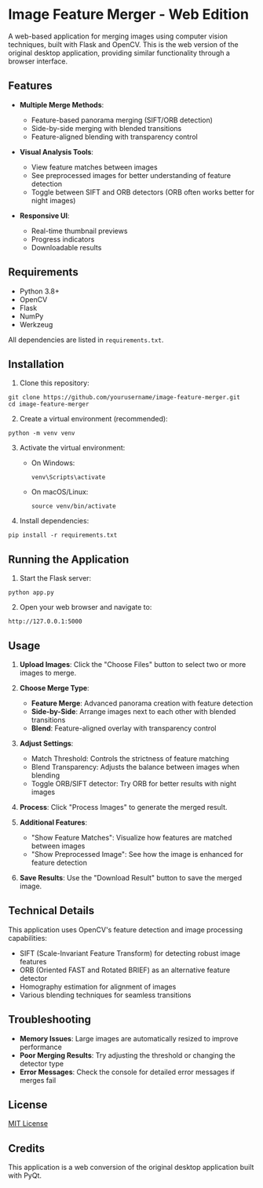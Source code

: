 # Image Feature Merger - Web Edition

A web-based application for merging images using computer vision techniques, built with Flask and OpenCV. This is the web version of the original desktop application, providing similar functionality through a browser interface.

## Features

- **Multiple Merge Methods**:
  - Feature-based panorama merging (SIFT/ORB detection)
  - Side-by-side merging with blended transitions
  - Feature-aligned blending with transparency control
  
- **Visual Analysis Tools**:
  - View feature matches between images
  - See preprocessed images for better understanding of feature detection
  - Toggle between SIFT and ORB detectors (ORB often works better for night images)
  
- **Responsive UI**:
  - Real-time thumbnail previews
  - Progress indicators
  - Downloadable results

## Requirements

- Python 3.8+
- OpenCV
- Flask
- NumPy
- Werkzeug

All dependencies are listed in `requirements.txt`.

## Installation

1. Clone this repository:

```
git clone https://github.com/yourusername/image-feature-merger.git
cd image-feature-merger
```

2. Create a virtual environment (recommended):

```
python -m venv venv
```

3. Activate the virtual environment:

   - On Windows:

     ```
     venv\Scripts\activate
     ```

   - On macOS/Linux:

     ```
     source venv/bin/activate
     ```

4. Install dependencies:

```
pip install -r requirements.txt
```

## Running the Application

1. Start the Flask server:

```
python app.py
```

2. Open your web browser and navigate to:

```
http://127.0.0.1:5000
```

## Usage

1. **Upload Images**: Click the "Choose Files" button to select two or more images to merge.

2. **Choose Merge Type**:
   - **Feature Merge**: Advanced panorama creation with feature detection
   - **Side-by-Side**: Arrange images next to each other with blended transitions
   - **Blend**: Feature-aligned overlay with transparency control

3. **Adjust Settings**:
   - Match Threshold: Controls the strictness of feature matching
   - Blend Transparency: Adjusts the balance between images when blending
   - Toggle ORB/SIFT detector: Try ORB for better results with night images

4. **Process**: Click "Process Images" to generate the merged result.

5. **Additional Features**:
   - "Show Feature Matches": Visualize how features are matched between images
   - "Show Preprocessed Image": See how the image is enhanced for feature detection

6. **Save Results**: Use the "Download Result" button to save the merged image.

## Technical Details

This application uses OpenCV's feature detection and image processing capabilities:

- SIFT (Scale-Invariant Feature Transform) for detecting robust image features
- ORB (Oriented FAST and Rotated BRIEF) as an alternative feature detector
- Homography estimation for alignment of images
- Various blending techniques for seamless transitions

## Troubleshooting

- **Memory Issues**: Large images are automatically resized to improve performance
- **Poor Merging Results**: Try adjusting the threshold or changing the detector type
- **Error Messages**: Check the console for detailed error messages if merges fail

## License

[MIT License](LICENSE)

## Credits

This application is a web conversion of the original desktop application built with PyQt.
